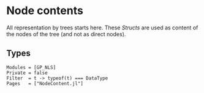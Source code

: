 
# Node contents

All representation by trees starts here. These _Structs_ are used
as content of the nodes of the tree (and not as direct nodes).

## Types

```@autodocs
Modules = [GP_NLS]
Private = false
Filter  = t -> typeof(t) === DataType
Pages   = ["NodeContent.jl"]
```
